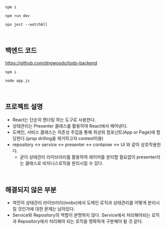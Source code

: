 ```shell
npm i

npm run dev
```
```shell
npx jest --watchAll
```
<br/>

## 백엔드 코드

https://github.com/dngwoodo/todo-backend
```shell
npm i

node app.js
```
<br/>

## 프로젝트 설명
* React는 단순히 랜더링 하는 도구로 사용한다.
* 상태관리는 Presenter 클래스를 활용하여 React에서 떼어낸다.
* 도메인, 서비스 클래스는 의존성 주입을 통해 최상위 컴포넌트(App or Page)에 할당한다.(prop drilling을 제거하고자 context이용)
* repository <-> service <-> presenter <-> container <-> UI 와 같이 상호작용한다.
  * 굳이 상태관리 라이브러리를 활용하여 레이어를 분리할 필요없이 presenter라는 클래스로 비지니스로직을 분리시킬 수 있다.
<br/>

## 해결되지 않은 부분
* 여전히 상태관리 라이브러리(mobx)에서 도메인 로직과 상태관리를 어떻게 분리시킬 것인가에 대한 문제는 남아있다.
* Service와 Repository의 역할이 분명하지 않다. Service에서 처리해야되는 로직과 Repository에서 처리해야 되는 로직을 명확하게 구분해야 될 것 같다.